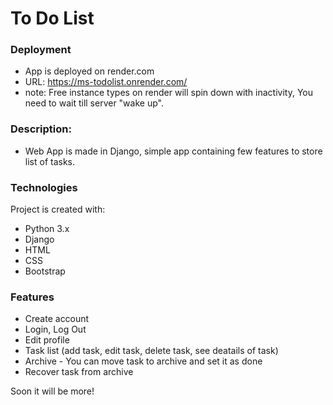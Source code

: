# To Do List

### Deployment
* App is deployed on render.com
* URL: https://ms-todolist.onrender.com/
* note: Free instance types on render will spin down with inactivity, You need to wait till server "wake up".
  


### Description:
* Web App is made in Django, simple app containing few features to store list of tasks.

### Technologies
Project is created with:
* Python 3.x
* Django
* HTML
* CSS
* Bootstrap

### Features
* Create account
* Login, Log Out
* Edit profile
* Task list (add task, edit task, delete task, see deatails of task)
* Archive - You can move task to archive and set it as done
* Recover task from archive

Soon it will be more!
